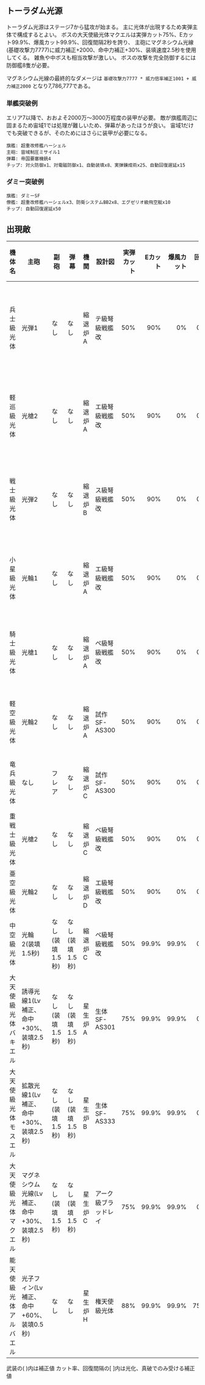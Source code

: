 ## トーラダム光源

トーラダム光源はステージ7から猛攻が始まる。
主に光体が出現するため実弾主体で構成するとよい。
ボスの大天使級光体マクエルは実弾カット75%、Eカット99.9%、爆風カット99.9%、回復間隔2秒を誇り、
主砲にマグネシウム光線(基礎攻撃力7777)に威力補正+2000、命中力補正+30%、装填速度2.5秒を使用してくる。
雑魚や中ボスも相当攻撃が激しい。
ボスの攻撃を完全防御するには防御艦8隻が必要。

マグネシウム光線の最終的なダメージは `基礎攻撃力7777 * 威力倍率補正1001 + 威力補正2000` となり7,786,777である。


### 単艦突破例

エリア7以降で、おおよそ2000万～3000万程度の装甲が必要。
敵が旗艦周辺に固まるため宙域1では処理が難しいため、弾幕があったほうが良い。
宙域1だけでも突破できるが、そのためにはさらに装甲が必要になる。

```
旗艦: 超重改修艦ハーシェル
主砲: 宙域制圧ミサイル1
弾幕: 帝国要塞機銃4
チップ: 対火防御x1、対電磁防御x1、自動装填x8、実弾錬成術x25、自動回復遅延x15
```

### ダミー突破例

```
旗艦: ダミーSF
僚艦: 超重改修艦ハーシェルx3、防衛システムBB2x8、エグゼリオ級飛空艇x10
チップ: 自動回復遅延x50
```

## 出現敵

<ul class="enemies-list"></ul>

| 機体名                 | 主砲                                          | 副砲            | 弾幕            | 機関    | 設計図               | 実弾カット | Eカット | 爆風カット | 回避率 | 爆風回避率 | 回復間隔 | 登場ステージ                  |
|------------------------|-----------------------------------------------|-----------------|-----------------|---------|----------------------|-----------:|--------:|-----------:|-------:|-----------:|----------|-------------------------------|
| 兵士級光体             | 光弾1                                         | なし            | なし            | 縮退炉A | テ級弩級戦艦改       |        50% |     90% |         0% |     0% |         0% | 15秒     | 1、2、3、4、5、6、7、8、9、10 |
| 軽巡級光体             | 光槍2                                         | なし            | なし            | 縮退炉A | エ級弩級戦艦改       |        50% |     90% |         0% |     0% |         0% | 15秒     | 1ボス、4、5、6、7、8、9、10   |
| 戦士級光体             | 光弾2                                         | なし            | なし            | 縮退炉B | ス級弩級戦艦改       |        50% |     90% |         0% |     0% |         0% | 15秒     | 2、3、4、5、6、7、8、9、10    |
| 小星級光体             | 光輪1                                         | なし            | なし            | 縮退炉A | エ級弩級戦艦改       |        50% |     90% |         0% |     0% |         0% | 15秒     | 2ボス、5、6、7、8、9、10      |
| 騎士級光体             | 光槍1                                         | なし            | なし            | 縮退炉A | ペ級弩級戦艦改       |        50% |     90% |         0% |     0% |         0% | 15秒     | 3、4、5、6、7、8、9、10       |
| 軽空級光体             | 光輪2                                         | なし            | なし            | 縮退炉A | 試作SF-AS300         |        50% |     90% |         0% |     0% |         0% | 15秒     | 3ボス、6、7、8、9、10         |
| 竜兵級光体             | なし                                          | フレア          | なし            | 縮退炉C | 試作SF-AS300         |        50% |     90% |         0% |     0% |         0% | 15秒     | 4ボス、7、8、9、10            |
| 重戦士級光体           | 光槍2                                         | なし            | なし            | 縮退炉C | ペ級弩級戦艦改       |        50% |     90% |         0% |     0% |         0% | 15秒     | 5ボス、8、9、10               |
| 亜空級光体             | 光輪2                                         | なし            | なし            | 縮退炉D | エ級弩級戦艦改       |        50% |     90% |         0% |     0% |         0% | 15秒     | 6ボス、9、10                  |
| 中空級光体             | 光輪2(装填1.5秒)                              | なし(装填1.5秒) | なし(装填1.5秒) | 縮退炉C | ペ級弩級戦艦改       |        50% |   99.9% |      99.9% |     0% |         0% | 4秒      | 7ボス、9、10                  |
| 大天使級光体バキエル   | 誘導光線1(Lv補正、命中+30%、装填2.5秒)        | なし(装填1.5秒) | なし(装填1.5秒) | 星生炉A | 生体SF-AS301         |        75% |   99.9% |      99.9% |     0% |         0% | 2秒      | 8ボス                         |
| 大天使級光体モスエル   | 拡散光線1(Lv補正、命中+30%、装填2.5秒)        | なし(装填1.5秒) | なし(装填1.5秒) | 星生炉B | 生体SF-AS333         |        75% |   99.9% |      99.9% |     0% |         0% | 2秒      | 9ボス                         |
| 大天使級光体マクエル   | マグネシウム光線(Lv補正、命中+30%、装填2.5秒) | なし(装填1.5秒) | なし(装填1.5秒) | 星生炉C | アーク級ブラッドレイ |        75% |   99.9% |      99.9% |     0% |         0% | 2秒      | 10ボス                        |
| 能天使級光体アルバエル | 光子フィン(Lv補正、命中+60%、装填0.5秒)       | なし            | なし            | 星生炉H | 権天使級光体         |        88% |   99.9% |      99.9% |    75% |        95% | 1秒      | 10裏ボス(光化以上)            |

武装の( )内は補正値
カット率、回復間隔の[ ]内は光化、真破でのみ受ける補正値
